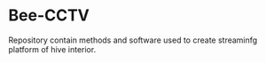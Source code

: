 # Bee-CCTV
Repository contain methods and software used to create streaminfg platform of hive interior.
